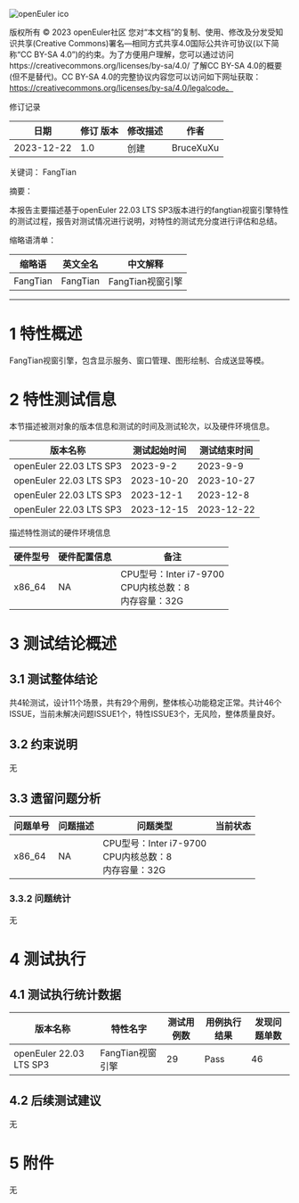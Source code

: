 ![openEuler ico](../../images/openEuler.png)

版权所有 © 2023  openEuler社区
 您对“本文档”的复制、使用、修改及分发受知识共享(Creative Commons)署名—相同方式共享4.0国际公共许可协议(以下简称“CC BY-SA 4.0”)的约束。为了方便用户理解，您可以通过访问https://creativecommons.org/licenses/by-sa/4.0/ 了解CC BY-SA 4.0的概要 (但不是替代)。CC BY-SA 4.0的完整协议内容您可以访问如下网址获取：https://creativecommons.org/licenses/by-sa/4.0/legalcode。

修订记录

| 日期 | 修订   版本 | 修改描述 | 作者 |
| ---- | ----------- | -------- | ---- |
| 2023-12-22 | 1.0 | 创建 | BruceXuXu |

关键词： 
FangTian
 

摘要：

本报告主要描述基于openEuler 22.03 LTS SP3版本进行的fangtian视窗引擎特性的测试过程，报告对测试情况进行说明，对特性的测试充分度进行评估和总结。
 

缩略语清单：

| 缩略语 | 英文全名 | 中文解释 |
| ------ | -------- | -------- |
| FangTian | FangTian | FangTian视窗引擎 |


***

# 1     特性概述

FangTian视窗引擎，包含显示服务、窗口管理、图形绘制、合成送显等模。

# 2     特性测试信息

本节描述被测对象的版本信息和测试的时间及测试轮次，以及硬件环境信息。

| 版本名称 | 测试起始时间 | 测试结束时间 |
| -------- | ------------ | ------------ |
| openEuler 22.03 LTS SP3 | 2023-9-2  | 2023-9-9 |
| openEuler 22.03 LTS SP3 | 2023-10-20  | 2023-10-27 |
| openEuler 22.03 LTS SP3 | 2023-12-1  | 2023-12-8 |
| openEuler 22.03 LTS SP3 | 2023-12-15  | 2023-12-22 |


描述特性测试的硬件环境信息

| 硬件型号 | 硬件配置信息 | 备注 |
| -------- | ------------ | ---- |
| x86_64 | NA | CPU型号：Inter i7-9700<br>CPU内核总数：8<br>内存容量：32G |

# 3     测试结论概述

## 3.1   测试整体结论

共4轮测试，设计11个场景，共有29个用例，整体核心功能稳定正常。共计46个ISSUE，当前未解决问题ISSUE1个，特性ISSUE3个，无风险，整体质量良好。


## 3.2   约束说明

无

## 3.3   遗留问题分析

| 问题单号 | 问题描述 | 问题类型 | 当前状态 |
| -------- | ------------ | ---- | ----- |
| x86_64 | NA | CPU型号：Inter i7-9700<br>CPU内核总数：8<br>内存容量：32G |  

### 3.3.2 问题统计

无

# 4     测试执行

## 4.1   测试执行统计数据

| 版本名称 | 特性名字 | 测试用例数 | 用例执行结果 | 发现问题单数 |
| -------- | ---------- | ------------ | ------------ | ------------ |
| openEuler 22.03 LTS SP3 | FangTian视窗引擎 | 29 | Pass | 46 |


## 4.2   后续测试建议

无

# 5     附件

无

 



 

 
